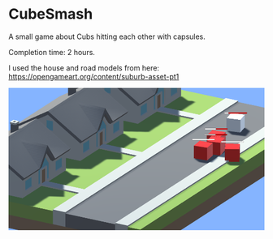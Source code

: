 # CubeSmash

A small game about Cubs hitting each other with capsules.

Completion time: 2 hours.

I used the house and road models from here: https://opengameart.org/content/suburb-asset-pt1

![Screenshot](Screenshot0.png)
